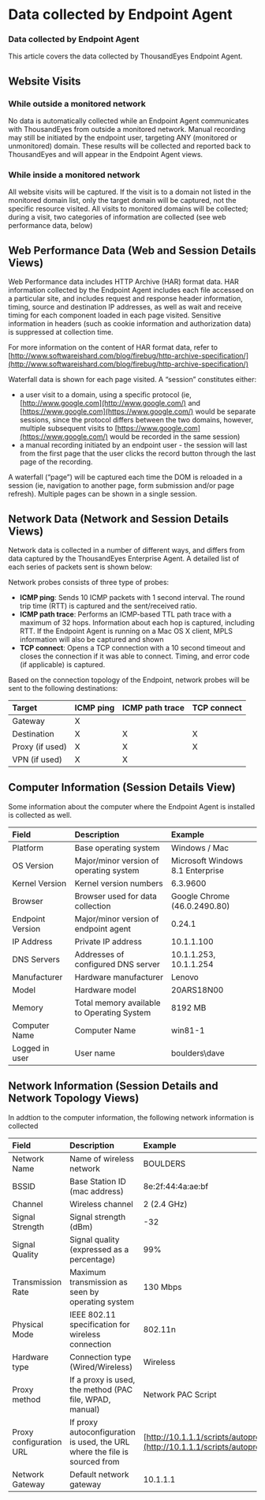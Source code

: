 # Data collected by Endpoint Agent

### Data collected by Endpoint Agent

This article covers the data collected by ThousandEyes Endpoint Agent.

## Website Visits

### While outside a monitored network

No data is automatically collected while an Endpoint Agent communicates with ThousandEyes from outside a monitored network. Manual recording may still be initiated by the endpoint user, targeting ANY \(monitored or unmonitored\) domain. These results will be collected and reported back to ThousandEyes and will appear in the Endpoint Agent views.

### While inside a monitored network

All website visits will be captured. If the visit is to a domain not listed in the monitored domain list, only the target domain will be captured, not the specific resource visited. All visits to monitored domains will be collected; during a visit, two categories of information are collected \(see web performance data, below\)

## Web Performance Data \(Web and Session Details Views\)

Web Performance data includes HTTP Archive \(HAR\) format data. HAR information collected by the Endpoint Agent includes each file accessed on a particular site, and includes request and response header information, timing, source and destination IP addresses, as well as wait and receive timing for each component loaded in each page visited. Sensitive information in headers \(such as cookie information and authorization data\) is suppressed at collection time.

For more information on the content of HAR format data, refer to [http://www.softwareishard.com/blog/firebug/http-archive-specification/](http://www.softwareishard.com/blog/firebug/http-archive-specification/)

Waterfall data is shown for each page visited. A “session” constitutes either:

* a user visit to a domain, using a specific protocol \(ie, [http://www.google.com](http://www.google.com/) and [https://www.google.com](https://www.google.com/) would be separate sessions, since the protocol differs between the two domains, however, multiple subsequent visits to [https://www.google.com](https://www.google.com/) would be recorded in the same session\)
* a manual recording initiated by an endpoint user - the session will last from the first page that the user clicks the record button through the last page of the recording.

A waterfall \(“page”\) will be captured each time the DOM is reloaded in a session \(ie, navigation to another page, form submission and/or page refresh\). Multiple pages can be shown in a single session.

## Network Data \(Network and Session Details Views\)

Network data is collected in a number of different ways, and differs from data captured by the ThousandEyes Enterprise Agent. A detailed list of each series of packets sent is shown below:

Network probes consists of three type of probes:

* **ICMP ping**: Sends 10 ICMP packets with 1 second interval. The round trip time \(RTT\) is captured and the sent/received ratio.
* **ICMP path trace**: Performs an ICMP-based TTL path trace with a maximum of 32 hops. Information about each hop is captured, including RTT.  If the Endpoint Agent is running on a Mac OS X client, MPLS information will also be captured and shown
* **TCP connect**: Opens a TCP connection with a 10 second timeout and closes the connection if it was able to connect. Timing, and error code \(if applicable\) is captured.

Based on the connection topology of the Endpoint, network probes will be sent to the following destinations:

| **Target** | **ICMP ping** | **ICMP path trace** | **TCP connect** |
| :--- | :--- | :--- | :--- |
| Gateway | X |  |  |
| Destination | X | X | X |
| Proxy \(if used\) | X | X | X |
| VPN \(if used\) | X | X |  |

## Computer Information \(Session Details View\)

Some information about the computer where the Endpoint Agent is installed is collected as well.

| **Field** | **Description** | **Example** |
| :--- | :--- | :--- |
| Platform | Base operating system | Windows / Mac |
| OS Version | Major/minor version of operating system | Microsoft Windows 8.1 Enterprise |
| Kernel Version | Kernel version numbers | 6.3.9600 |
| Browser | Browser used for data collection | Google Chrome \(46.0.2490.80\) |
| Endpoint Version | Major/minor version of endpoint agent | 0.24.1 |
| IP Address | Private IP address | 10.1.1.100 |
| DNS Servers | Addresses of configured DNS server | 10.1.1.253, 10.1.1.254 |
| Manufacturer | Hardware manufacturer | Lenovo |
| Model | Hardware model | 20ARS18N00 |
| Memory | Total memory available to Operating System | 8192 MB |
| Computer Name | Computer Name | win81-1 |
| Logged in user | User name | boulders\dave |

## Network Information \(Session Details and Network Topology Views\)

In addtion to the computer information, the following network information is collected

| **Field** | **Description** | **Example** |
| :--- | :--- | :--- |
| Network Name | Name of wireless network | BOULDERS |
| BSSID | Base Station ID \(mac address\) | 8e:2f:44:4a:ae:bf |
| Channel | Wireless channel | 2  \(2.4 GHz\) |
| Signal Strength | Signal strength \(dBm\) | -32 |
| Signal Quality | Signal quality \(expressed as a percentage\) | 99% |
| Transmission Rate | Maximum transmission as seen by operating system | 130 Mbps |
| Physical Mode | IEEE 802.11 specification for wireless connection | 802.11n |
| Hardware type | Connection type \(Wired/Wireless\) | Wireless |
| Proxy method | If a proxy is used, the method \(PAC file, WPAD, manual\) | Network PAC Script |
| Proxy configuration URL | If proxy autoconfiguration is used, the URL where the file is sourced from | [http://10.1.1.1/scripts/autoproxy.pac](http://10.1.1.1/scripts/autoproxy.pac) |
| Network Gateway | Default network gateway | 10.1.1.1 |

